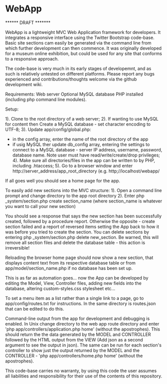 WebApp
======

******  DRAFT  *******

WebApp is a lightweight MVC Web Application framework for developers. It integrates a responsive interface using the Twitter Bootstrap code-base. Basic site sections cam easily be generated via the command line from which further development can then commence. It was originally developed for a museum online exhibition, but could be used for any site that conforms to a responsive approach.

The code-base is very much in its early stages of developemnt, and as such is relatively untested on different platforms. Please report any bugs experienced and contributions/thoughts welcome via the github development wiki.

Requirements:
Web server
Optional MySQL database
PHP installed (including php command line modules).

Setup:

1). Clone to the root directory of a web server;
2). If wanting to use MySQL for content then Create a MySQL database - set character encoding to UTF-8;
3). Update app/config/global.php:
- in the config array, enter the name of the root directory of the app
- if usig MySQL ther update db_config array, entering the settings to connect to a MySQL database - server IP address, username, password, database name. Note user must have read/write/create/drop privileges;
4). Make sure all directories/files in the app can be written to by PHP, including .htaccess;
5). Go to a browser window and enter http://server_address/app_root_directory (e.g. http;//localhost/webapp/

If all goes well you should see a home page for the app.

To easily add new sections into the MVC structure:
1). Open a command line prompt and change directory to the app root directory
2). Enter php _system/section.php create section_name (where section_name is whatever you want to call your new section)

You should see a response that says the new section has been successfully created, followed by a procedure report. Otherwise the opposite - create section failed and a report of reversed items setting the App back to how it was before you tried to create the section.
You can delete sections by entering php _system/section.php delete new_section. Be warned, this will remove all section files and delete the database table - this action is irreversible!

Reloading the browser home page should now show a new section, that displays content text from its respective database table or from app/model/section_name.php if no database has been set up.

This is as far as automation goes… now the App can be developed by editing the Model, View, Controller files, adding new fields into the database, altering custom-styles.css stylesheet etc...

To set a menu item as a list rather than a single link to a page, go to app/config/routes.txt for instructions. In the same directory is routes.json that can be edited to do this.

Command-line output from the app for development and debugging is enabled. In Unix change directory to the web app route directory and enter 'php app/controllers/application.php home' (without the apostrophes). This should return the the data generated by the MODEL and CONTROLLER followed by the HTML output from the VIEW (Add json as a second argument to see the output in json). The same can be run for each section's controller to show just the output returned by the MODEL and the CONTROLLER - 'php app/controllers/home.php home' (without the apostrophes).

This code-base carries no warranty, by using this code the user assumes all liabilities and responsibility for their use of the contents of this repository.
